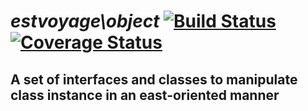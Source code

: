 # *estvoyage\object* [![Build Status](https://api.travis-ci.org/estvoyage/object.svg)](https://travis-ci.org/estvoyage/object) [![Coverage Status](https://coveralls.io/repos/estvoyage/object/badge.svg)](https://coveralls.io/r/estvoyage/object)

## A set of interfaces and classes to manipulate class instance in an east-oriented manner
